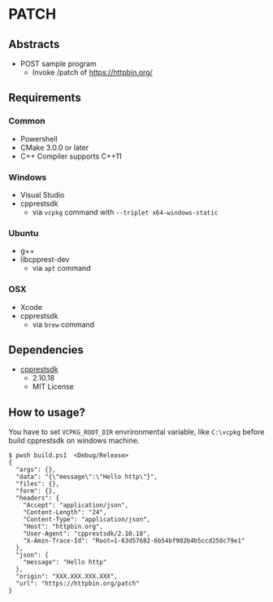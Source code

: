 # PATCH

## Abstracts

* POST sample program
  * Invoke /patch of https://httpbin.org/

## Requirements

### Common

* Powershell
* CMake 3.0.0 or later
* C++ Compiler supports C++11

### Windows

* Visual Studio
* cpprestsdk
  * via `vcpkg` command with `--triplet x64-windows-static`

### Ubuntu

* g++
* libcpprest-dev
  * via `apt` command

### OSX

* Xcode
* cpprestsdk
  * via `brew` command

## Dependencies

* [cpprestsdk](https://github.com/microsoft/cpprestsdk)
  * 2.10.18
  * MIT License

## How to usage?

You have to set `VCPKG_ROOT_DIR` envrironmental variable, like `C:\vcpkg` before build cpprestsdk on windows machine.

````shell
$ pwsh build.ps1  <Debug/Release>
{
  "args": {},
  "data": "{\"message\":\"Hello http\"}",
  "files": {},
  "form": {},
  "headers": {
    "Accept": "application/json",
    "Content-Length": "24",
    "Content-Type": "application/json",
    "Host": "httpbin.org",
    "User-Agent": "cpprestsdk/2.10.18",
    "X-Amzn-Trace-Id": "Root=1-63d57682-6b54bf902b4b5ccd258c79e1"
  },
  "json": {
    "message": "Hello http"
  },
  "origin": "XXX.XXX.XXX.XXX",
  "url": "https://httpbin.org/patch"
}
````
